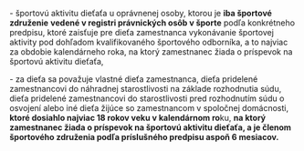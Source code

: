 \- športovú aktivitu dieťaťa u oprávnenej osoby, ktorou je **iba športové združenie** **vedené v registri právnických osôb v športe** podľa konkrétneho predpisu, ktoré zaisťuje pre dieťa zamestnanca vykonávanie športovej aktivity pod dohľadom kvalifikovaného športového odborníka, a to najviac za obdobie kalendárneho roka, na ktorý zamestnanec žiada o príspevok na športovú aktivitu dieťaťa,

\- za dieťa sa považuje vlastné dieťa zamestnanca, dieťa pridelené zamestnancovi do náhradnej starostlivosti na základe rozhodnutia súdu, dieťa pridelené zamestnancovi do starostlivosti pred rozhodnutím súdu o osvojení alebo iné dieťa žijúce so zamestnancom v spoločnej domácnosti, **ktoré dosiahlo najviac 18 rokov veku v kalendárnom ro**ku, **na ktorý zamestnanec žiada o príspevok na športovú aktivitu dieťaťa, a je členom športového združenia podľa príslušného predpisu aspoň 6 mesiacov.**
